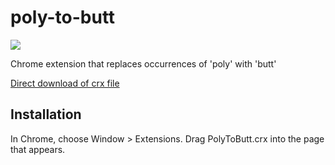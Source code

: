 poly-to-butt
=============

![](logo.png)

Chrome extension that replaces occurrences of 'poly' with 'butt'

[Direct download of crx file](https://github.com/michaelficarra/poly-to-butt/blob/master/PolyToButt.crx?raw=true)

Installation
------------

In Chrome, choose Window > Extensions.  Drag PolyToButt.crx into the page that appears.

